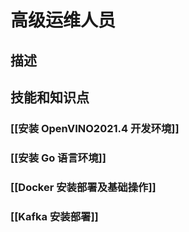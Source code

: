 # 高级运维人员
## 描述
## 技能和知识点
### [[安装 OpenVINO2021.4 开发环境]]
### [[安装 Go 语言环境]]
### [[Docker 安装部署及基础操作]]
### [[Kafka 安装部署]]
